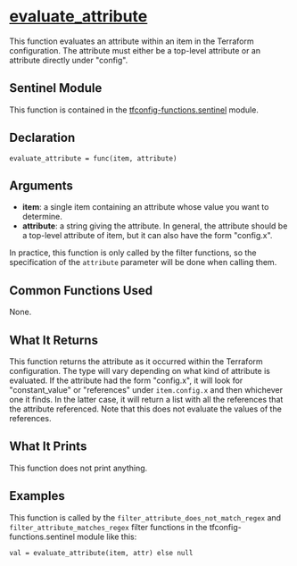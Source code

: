 # [evaluate_attribute](./tfconfig-functions.sentinel#L289)
This function evaluates an attribute within an item in the Terraform configuration. The attribute must either be a top-level attribute or an attribute directly under "config".

## Sentinel Module
This function is contained in the [tfconfig-functions.sentinel](../tfconfig-functions.sentinel) module.

## Declaration
`evaluate_attribute = func(item, attribute)`

## Arguments
* **item**: a single item containing an attribute whose value you want to determine.
* **attribute**: a string giving the attribute. In general, the attribute should be a top-level attribute of item, but it can also have the form "config.x".

In practice, this function is only called by the filter functions, so the specification of the `attribute` parameter will be done when calling them.

## Common Functions Used
None.

## What It Returns
This function returns the attribute as it occurred within the Terraform configuration. The type will vary depending on what kind of attribute is evaluated. If the attribute had the form "config.x", it will look for "constant_value" or "references" under `item.config.x` and then whichever one it finds. In the latter case, it will return a list with all the references that the attribute referenced. Note that this does not evaluate the values of the references.

## What It Prints
This function does not print anything.

## Examples
This function is called by the `filter_attribute_does_not_match_regex` and `filter_attribute_matches_regex` filter functions in the tfconfig-functions.sentinel module like this:
```
val = evaluate_attribute(item, attr) else null
```
